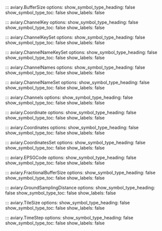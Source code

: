 ::: aviary.BufferSize
    options:
      show_symbol_type_heading: false
      show_symbol_type_toc: false
      show_labels: false

::: aviary.ChannelKey
    options:
      show_symbol_type_heading: false
      show_symbol_type_toc: false
      show_labels: false

::: aviary.ChannelKeySet
    options:
      show_symbol_type_heading: false
      show_symbol_type_toc: false
      show_labels: false

::: aviary.ChannelNameKeySet
    options:
      show_symbol_type_heading: false
      show_symbol_type_toc: false
      show_labels: false

::: aviary.ChannelNames
    options:
      show_symbol_type_heading: false
      show_symbol_type_toc: false
      show_labels: false

::: aviary.ChannelNameSet
    options:
      show_symbol_type_heading: false
      show_symbol_type_toc: false
      show_labels: false

::: aviary.Channels
    options:
      show_symbol_type_heading: false
      show_symbol_type_toc: false
      show_labels: false

::: aviary.Coordinate
    options:
      show_symbol_type_heading: false
      show_symbol_type_toc: false
      show_labels: false

::: aviary.Coordinates
    options:
      show_symbol_type_heading: false
      show_symbol_type_toc: false
      show_labels: false

::: aviary.CoordinatesSet
    options:
      show_symbol_type_heading: false
      show_symbol_type_toc: false
      show_labels: false

::: aviary.EPSGCode
    options:
      show_symbol_type_heading: false
      show_symbol_type_toc: false
      show_labels: false

::: aviary.FractionalBufferSize
    options:
      show_symbol_type_heading: false
      show_symbol_type_toc: false
      show_labels: false

::: aviary.GroundSamplingDistance
    options:
      show_symbol_type_heading: false
      show_symbol_type_toc: false
      show_labels: false

::: aviary.TileSize
    options:
      show_symbol_type_heading: false
      show_symbol_type_toc: false
      show_labels: false

::: aviary.TimeStep
    options:
      show_symbol_type_heading: false
      show_symbol_type_toc: false
      show_labels: false
